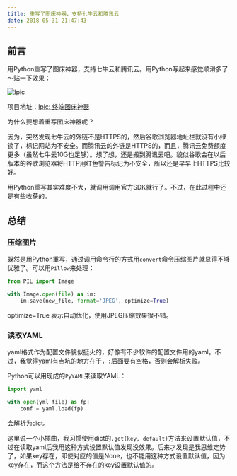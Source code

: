 ```yaml
---
title: 重写了图床神器，支持七牛云和腾讯云
date: 2018-05-31 21:47:43
---
```


## 前言

用Python重写了图床神器，支持七牛云和腾讯云。用Python写起来感觉顺滑多了～贴一下效果：

![lpic](https://raw.githubusercontent.com/jlice/lpic/master/assets/lpic.gif)

<!-- more -->

项目地址：[lpic: 终端图床神器](https://github.com/jlice/lpic)

为什么要想着重写图床神器呢？

因为，突然发现七牛云的外链不是HTTPS的，然后谷歌浏览器地址栏就没有小绿锁了，标记网站为不安全。而腾讯云的外链是HTTPS的，而且，腾讯云免费额度更多（虽然七牛云10G也足够）。想了想，还是搬到腾讯云吧。貌似谷歌会在以后版本的谷歌浏览器将HTTP用红色警告标记为不安全，所以还是早早上HTTPS比较好。

用Python重写其实难度不大，就调用调用官方SDK就行了。不过，在此过程中还是有些收获的。

## 总结

### 压缩图片

既然是用Python重写，通过调用命令行的方式用`convert`命令压缩图片就显得不够优雅了。可以用`Pillow`来处理：

``` Python
from PIL import Image

with Image.open(file) as im:
    im.save(new_file, format='JPEG', optimize=True)
```

optimize=True 表示自动优化，使用JPEG压缩效果很不错。

### 读取YAML

yaml格式作为配置文件貌似挺火的，好像有不少软件的配置文件用的yaml。不过，我觉得yaml有点坑的地方在于，`:`后面要有空格，否则会解析失败。

Python可以用现成的`PyYAML`来读取YAML：

``` Python
import yaml

with open(yml_file) as fp:
    conf = yaml.load(fp)
```

会解析为dict。

这里说一个小插曲，我习惯使用dict的`.get(key, default)`方法来设置默认值，不过在读取yaml后我用这种方式设置默认值发现没效果。后来才发现是我思维定势了，如果key存在，即使对应的值是None，也不能用这种方式设置默认值，因为key存在，而这个方法是给不存在的key设置默认值的。


